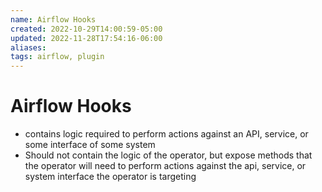 ```yaml
---
name: Airflow Hooks
created: 2022-10-29T14:00:59-05:00
updated: 2022-11-28T17:54:16-06:00
aliases: 
tags: airflow, plugin 
---
```

# Airflow Hooks

- contains logic required to perform actions against an API, service, or some interface of some system
- Should not contain the logic of the operator, but expose methods that the operator will need to perform actions against the api, service, or system interface the operator is targeting

